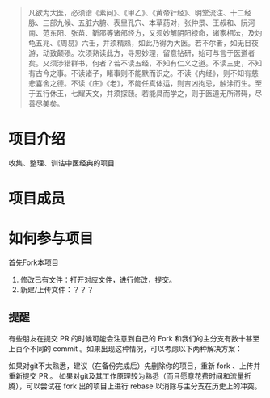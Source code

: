 > 凡欲为大医，必须谙《素问》、《甲乙》、《黄帝针经》、明堂流注、十二经脉、三部九候、五脏六腑、表里孔穴、本草药对，张仲景、王叔和、阮河南、范东阳、张苗、靳邵等诸部经方，又须妙解阴阳禄命，诸家相法，及灼龟五兆、《周易》六壬，并须精熟，如此乃得为大医。若不尔者，如无目夜游，动致颠殒。次须熟读此方，寻思妙理，留意钻研，始可与言于医道者矣。又须涉猎群书，何者？若不读五经，不知有仁义之道。不读三史，不知有古今之事。不读诸子，睹事则不能默而识之。不读《内经》，则不知有慈悲喜舍之德。不读《庄》《老》，不能任真体运，则吉凶拘忌，触涂而生。至于五行休王，七耀天文，并须探赜。若能具而学之，则于医道无所滞碍，尽善尽美矣。

# 项目介绍
收集、整理、训诂中医经典的项目

# 项目成员

# 如何参与项目

首先Fork本项目
1. 修改已有文件：打开对应文件，进行修改，提交。
2. 新建/上传文件：？？？

## 提醒
有些朋友在提交 PR 的时候可能会注意到自己的 Fork 和我们的主分支有数十甚至上百个不同的 commit 。如果出现这种情况，可以考虑以下两种解决方案：

如果对git不太熟悉，建议（在备份完成后）先删除你的项目，重新 fork 、上传并重新提交 PR 。
如果对git及其工作原理较为熟悉（而且愿意花费时间和流量折腾），可以尝试在 fork 出的项目上进行 rebase 以消除与主分支在历史上的冲突。
